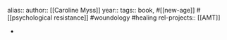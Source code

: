 alias::
author:: [[Caroline Myss]]
year::
tags:: book, #[[new-age]] #[[psychological resistance]] #woundology #healing
rel-projects:: [[AMT]]


-
